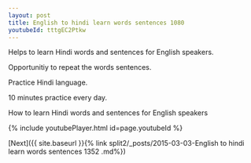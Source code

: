 ```yaml
---
layout: post
title: English to hindi learn words sentences 1080 
youtubeId: tttgEC2Ptkw
---
```

 
 
Helps to learn Hindi words and sentences for English speakers.

Opportunitiy to repeat the words sentences. 

Practice Hindi language. 
 
10 minutes practice every day. 
 
How to learn Hindi words and sentences for English speakers 
 
{% include youtubePlayer.html id=page.youtubeId %}
 
 
[Next]({{ site.baseurl }}{% link  split2/_posts/2015-03-03-English to hindi learn words sentences 1352 .md%})
 
